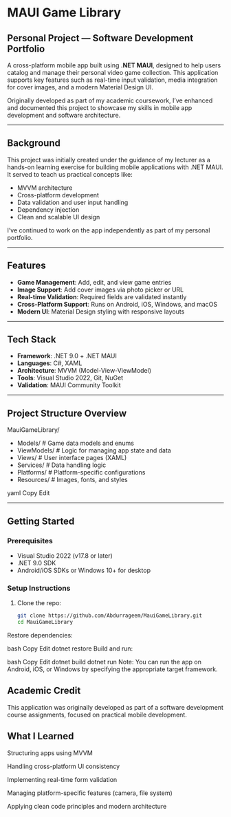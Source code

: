 #  MAUI Game Library

##  Personal Project — Software Development Portfolio

A cross-platform mobile app built using **.NET MAUI**, designed to help users catalog and manage their personal video game collection. This application supports key features such as real-time input validation, media integration for cover images, and a modern Material Design UI.

Originally developed as part of my academic coursework, I’ve enhanced and documented this project to showcase my skills in mobile app development and software architecture.

---

##  Background

This project was initially created under the guidance of my lecturer as a hands-on learning exercise for building mobile applications with .NET MAUI. It served to teach us practical concepts like:

- MVVM architecture
- Cross-platform development
- Data validation and user input handling
- Dependency injection
- Clean and scalable UI design

I’ve continued to work on the app independently as part of my personal portfolio.

---

##  Features

-  **Game Management**: Add, edit, and view game entries
-  **Image Support**: Add cover images via photo picker or URL
-  **Real-time Validation**: Required fields are validated instantly
-  **Cross-Platform Support**: Runs on Android, iOS, Windows, and macOS
-  **Modern UI**: Material Design styling with responsive layouts

---

##  Tech Stack

- **Framework**: .NET 9.0 + .NET MAUI
- **Languages**: C#, XAML
- **Architecture**: MVVM (Model-View-ViewModel)
- **Tools**: Visual Studio 2022, Git, NuGet
- **Validation**: MAUI Community Toolkit

---

##  Project Structure Overview

MauiGameLibrary/
- Models/ # Game data models and enums
- ViewModels/ # Logic for managing app state and data
- Views/ # User interface pages (XAML)
- Services/ # Data handling logic
- Platforms/ # Platform-specific configurations
- Resources/ # Images, fonts, and styles

yaml
Copy
Edit

---

##  Getting Started

### Prerequisites

- Visual Studio 2022 (v17.8 or later)
- .NET 9.0 SDK
- Android/iOS SDKs or Windows 10+ for desktop

### Setup Instructions

1. Clone the repo:
   ```bash
   git clone https://github.com/Abdurrageem/MauiGameLibrary.git
   cd MauiGameLibrary
Restore dependencies:

bash
Copy
Edit
dotnet restore
Build and run:

bash
Copy
Edit
dotnet build
dotnet run
Note: You can run the app on Android, iOS, or Windows by specifying the appropriate target framework.

## Academic Credit
This application was originally developed as part of a software development course assignments, focused on practical mobile development.

## What I Learned
Structuring apps using MVVM

Handling cross-platform UI consistency

Implementing real-time form validation

Managing platform-specific features (camera, file system)

Applying clean code principles and modern architecture

